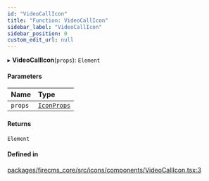 ```yaml
---
id: "VideoCallIcon"
title: "Function: VideoCallIcon"
sidebar_label: "VideoCallIcon"
sidebar_position: 0
custom_edit_url: null
---
```


▸ **VideoCallIcon**(`props`): `Element`

#### Parameters

| Name | Type |
| :------ | :------ |
| `props` | [`IconProps`](../types/IconProps.md) |

#### Returns

`Element`

#### Defined in

[packages/firecms_core/src/icons/components/VideoCallIcon.tsx:3](https://github.com/FireCMSco/firecms/blob/d45f3739/packages/firecms_core/src/icons/components/VideoCallIcon.tsx#L3)

